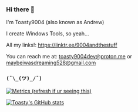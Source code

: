 ### Hi there 👋

I'm Toasty9004 (also known as Andrew)

I create Windows Tools, so yeah...

All my links!: https://linktr.ee/9004andthestuff

You can reach me at: toasty9004dev@proton.me or maybeiwasdreaming528@gmail.com 

### `(¯\_(ツ)_/¯)`

[![Metrics (refresh if ur seeing this)](https://metrics.lecoq.io/pelatoasty9004?template=classic&config.timezone=Asia%2FBangkok)](https://github.com/pelatoasty9004)

[![Toasty's GitHub stats](https://github-readme-stats.vercel.app/api?username=pelatoasty9004&show_icons=true&theme=cobalt)](https://github.com/pelatoasty9004)
